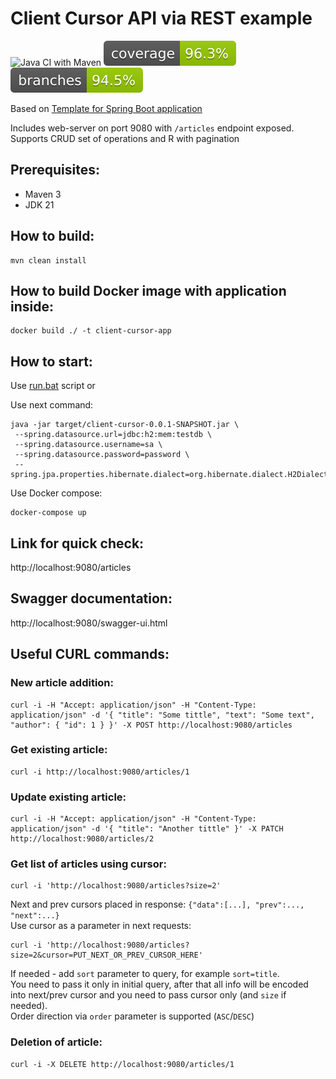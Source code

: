
# Client Cursor API via REST example

![Java CI with Maven](https://github.com/andrei-punko/client-cursor/workflows/Java%20CI%20with%20Maven/badge.svg)
[![Coverage](.github/badges/jacoco.svg)](https://github.com/andrei-punko/client-cursor/actions/workflows/maven.yml)
[![Branches](.github/badges/branches.svg)](https://github.com/andrei-punko/client-cursor/actions/workflows/maven.yml)

Based on [Template for Spring Boot application](https://github.com/andrei-punko/spring-boot-3-template)

Includes web-server on port 9080 with `/articles` endpoint exposed.  
Supports CRUD set of operations and R with pagination

## Prerequisites:
- Maven 3
- JDK 21

## How to build:
    mvn clean install

## How to build Docker image with application inside:
    docker build ./ -t client-cursor-app

## How to start:
Use [run.bat](./run.bat) script or

Use next command:  
```
java -jar target/client-cursor-0.0.1-SNAPSHOT.jar \
 --spring.datasource.url=jdbc:h2:mem:testdb \
 --spring.datasource.username=sa \
 --spring.datasource.password=password \
 --spring.jpa.properties.hibernate.dialect=org.hibernate.dialect.H2Dialect
```

Use Docker compose:  
```
docker-compose up
```

## Link for quick check:  
http://localhost:9080/articles

## Swagger documentation:  
http://localhost:9080/swagger-ui.html

## Useful CURL commands:
### New article addition:  
```
curl -i -H "Accept: application/json" -H "Content-Type: application/json" -d '{ "title": "Some tittle", "text": "Some text", "author": { "id": 1 } }' -X POST http://localhost:9080/articles
```

### Get existing article:  
```
curl -i http://localhost:9080/articles/1
```

### Update existing article:  
```
curl -i -H "Accept: application/json" -H "Content-Type: application/json" -d '{ "title": "Another tittle" }' -X PATCH http://localhost:9080/articles/2
```

### Get list of articles using cursor:  
```
curl -i 'http://localhost:9080/articles?size=2'
```
Next and prev cursors placed in response: `{"data":[...], "prev":..., "next":...}`  
Use cursor as a parameter in next requests:  
```
curl -i 'http://localhost:9080/articles?size=2&cursor=PUT_NEXT_OR_PREV_CURSOR_HERE'
```
If needed - add `sort` parameter to query, for example `sort=title`.  
You need to pass it only in initial query, after that all info will be encoded into next/prev cursor and you need to pass cursor only (and `size` if needed).  
Order direction via `order` parameter is supported (`ASC`/`DESC`)

### Deletion of article:  
```
curl -i -X DELETE http://localhost:9080/articles/1
```
